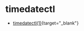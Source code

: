 # timedatectl

* [timedatectl(1)](https://manpages.debian.org/timedatectl.1.en.html){target="_blank"}
